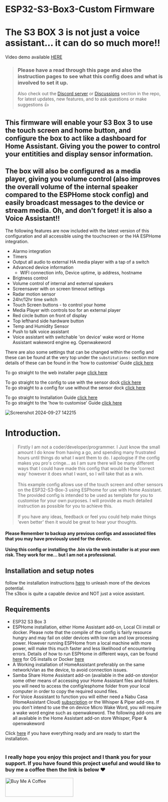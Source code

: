 # ESP32-S3-Box3-Custom Firmware
# The S3 BOX 3  is not just a voice assistant... it can do so much more!! 
Video demo available [HERE](<https://youtu.be/5W52TOQU_oM>)
> ### Please have a read through this page and also the instruction pages to see what this config does and what is involved to set it up.
> Also check out the [Discord server](<https://discord.gg/U3SRYCG6Kp>) or [Discussions](<https://github.com/BigBobbas/ESP32-S3-Box3-Custom-ESPHome/discussions>) section in the repo, for latest updates, new features, and to ask questions or make suggestions 👍

## This firmware will enable your S3 Box 3 to use the touch screen and home button, and configure the box to act like a dashboard for Home Assistant. Giving you the power to control your entitities and display sensor information. 
## The box will also be configured as a media player, giving you volume control (also improves the overall volume of the internal speaker compared to the ESPHome stock config) and easily broadcast messages to the device or stream media. Oh, and don't forget! it is also a Voice Assistant!!
The following features are now included with the latest version of this configuration and all accessible using the touchscreen or the HA ESPHome integration.
- Alarmo integration
- Timers
- Output all audio to external HA media player with a tap of a switch
- Advanced device information
  - WIFI connection info, Device uptime, ip address, hostname
- Brigtness control
- Volume control of internal and external speakers
- Screensaver with on screen timeout settings
- Radar motion sensor
- 24hr/12hr time switch
- Touch Screen buttons - to control your home
- Media Player with controls too for an external player
- Red circle button on front of display
- Top lefthand side hardware button
- Temp and Humidity Sensor
- Push to talk voice assistant
- Voice assistant with switchable 'on device' wake word or Home Assistant wakeword engine eg. Openwakeword

There are also some settings that can be changed within the config and these can be found at the very top under the `substitutions:` section more details of these can be found in the 'how to customise' Guide [click here](<https://github.com/BigBobbas/ESP32-S3-Box3-Custom-ESPHome/blob/main/instructions/make%20it%20your%20own.md>)<BR>


To go straight to the web installer page [click here](<https://support.bbdl.co.uk>)<br>
 
To go straight to the config to use with the sensor dock [click here](<https://github.com/BigBobbas/ESP32-S3-Box3-Custom-ESPHome/blob/main/s3b.yaml>)<br>
To go straight to a config for use without the sensor dock [click here](<https://github.com/BigBobbas/ESP32-S3-Box3-Custom-ESPHome/blob/main/s3b_no_sensors.yaml>)<br>
 
To go straight to Installation Guide [click here](<https://github.com/BigBobbas/ESP32-S3-Box3-Custom-ESPHome/blob/main/instructions/installation%20guide.md>)<br>
To go straight to the 'how to customise' Guide [click here](<https://github.com/BigBobbas/ESP32-S3-Box3-Custom-ESPHome/blob/main/instructions/make%20it%20your%20own.md>)<BR>

 ![Screenshot 2024-09-27 142215](https://github.com/user-attachments/assets/b7c9f130-e6f8-4faa-a255-f2e366e93231)

 # Introduction.<br>
 >Firstly I am not a coder/developer/programmer. I Just know the small amount I do know from having a go, and spending many frustrated hours until things do what I want them to do. I apologise if the config makes you pro's cringe... as I am sure there will be many different ways that I could have made this config that would be the 'correct way' however it does what I want, so I will take that as a win.<br><br> 
This example config allows use of the touch screen and other sensors on the ESP32-S3-Box-3 using ESPhome for use with Home Assistant. The provided config is intended to be used as template for you to customise for your own purposes. I will provide as much detailed instruction as possible for you to achieve this.<br><br>
If you have any ideas, feedback or feel you could help make things 'even better' then it would be great to hear your thoughts.
#### Please Remember to backup any previous configs and associated files that you may have previously used for the device. <br><br>Using this config or installing the .bin via the web installer is at your own risk. They work for me... but I am not a professional.
 
## Installation and setup notes
follow the installation instructions [here](<https://github.com/BigBobbas/ESP32-S3-Box3-Custom-ESPHome/blob/main/instructions/installation%20guide.md>) 
to unleash more of the devices potential.<br>
The s3box is quite a capable device and NOT just a voice assistant.

 ## Requirements
 * ESP32 S3 Box 3
 * ESPHome installation, either Home Assistant add-on, Local Cli install or docker.
   Please note that the compile of the config is fairly resource hungry and may fail on older devices with low ram and low processing power. However running ESPHome from a local machine with more power, will make this much faster and less likelihood of encountering errors.
   Details of how to run ESPHome in different ways, can be found [here](<https://esphome.io/guides/installing_esphome.html>) for OS installs or Docker [here](<https://esphome.io/guides/getting_started_command_line.html>) 
 * A Working installation of HomeAssistant preferably on the same network/vlan as the device, to avoid connection issues.
 * Samba Share Home Assistant add-on (available in the add-on store)or some other means of accessing your Home Assistant files and folders. you will need to access the config/esphome folder from your local computer in order to copy the required sound files. 
 * For Voice Asssistant to function you will either need a Nabu Casa (HomeAssistant Cloud) [subscription](<https://www.nabucasa.com/>) or the Whisper & Piper add-ons. If you don't intend to use the on device Micro Wake Word, you will require a wake word engine such as openwakeword. The following add-ons are all available in the Home Assistant add-on store Whisper, Piper & openwakeword

Click [here](<https://github.com/BigBobbas/ESP32-S3-Box3-Custom-ESPHome/blob/main/instructions/installation%20guide.md>) if you have everything ready and are ready to start the installation.<br><br>

### I really hope you enjoy this project and I thank you for your support. If you have found this project useful and would like to buy me a coffee then the link is below ❤️<br>
<a href="https://www.buymeacoffee.com/BigBobba" target="_blank"><img src="https://cdn.buymeacoffee.com/buttons/v2/default-yellow.png" alt="Buy Me A Coffee" style="height: 60px !important;width: 217px !important;" ></a>
